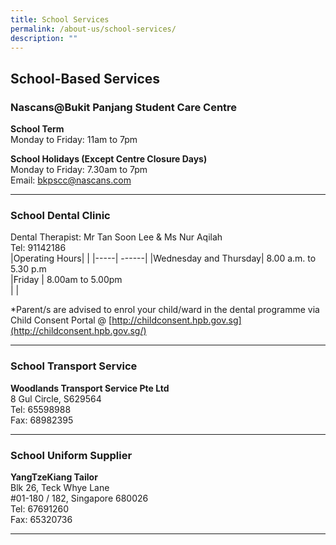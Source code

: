 ```yaml
---
title: School Services
permalink: /about-us/school-services/
description: ""
---
```

School-Based Services
---------------------

  

### Nascans@Bukit Panjang Student Care Centre 


**School Term**<br>
Monday to Friday: 11am to 7pm


**School Holidays (Except Centre Closure Days)**<br>
Monday to Friday: 7.30am to 7pm<br>
Email: [bkpscc@nascans.com](mailto:bkpscc@nascans.com)

-------------------------------------------------
### School Dental Clinic

Dental Therapist: Mr Tan Soon Lee & Ms Nur Aqilah <br>
Tel: 91142186 <br>
|Operating Hours|     |
|-----| ------|
|Wednesday and Thursday| 8.00 a.m. to 5.30 p.m <br>
|Friday | 8.00am to 5.00pm <br>| 
|

  

\*Parent/s are advised to enrol your child/ward in the dental programme via Child Consent Portal @ [http://childconsent.hpb.gov.sg](http://childconsent.hpb.gov.sg/)

  
------------------------------------------------

### School Transport Service


**Woodlands Transport Service Pte Ltd** <br>
8 Gul Circle, S629564 <br>
Tel: 65598988 <br>
Fax: 68982395<br>

------------------------------------------------------

### School Uniform Supplier

**YangTzeKiang Tailor** <br>
Blk 26, Teck Whye Lane <br>
#01-180 / 182, Singapore 680026 <br>
Tel: 67691260 <br>
Fax: 65320736 <br>

-----------------------